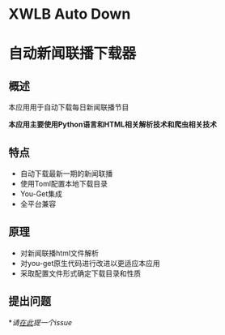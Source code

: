 
# XWLB Auto Down
# 自动新闻联播下载器

## 概述

本应用用于自动下载每日新闻联播节目

**本应用主要使用Python语言和HTML相关解析技术和爬虫相关技术**   

## 特点

- 自动下载最新一期的新闻联播
- 使用Toml配置本地下载目录  
- You-Get集成  
- 全平台兼容

## 原理
* 对新闻联播html文件解析
* 对you-get原生代码进行改进以更适应本应用
* 采取配置文件形式确定下载目录和性质

## 提出问题
**请[在此](https://github.com/xiexuan-lang/news-Download/issues)提一个issue*
